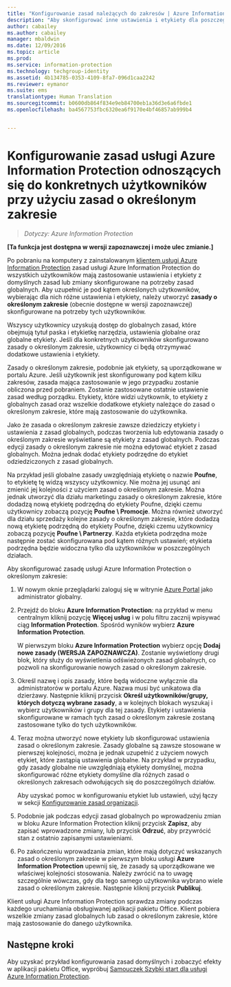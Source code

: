 ```yaml
---
title: "Konfigurowanie zasad należących do zakresów | Azure Information Protection"
description: "Aby skonfigurować inne ustawienia i etykiety dla poszczególnych użytkowników, należy skonfigurować dla usługi Azure Information Protection zasady należące do zakresów."
author: cabailey
ms.author: cabailey
manager: mbaldwin
ms.date: 12/09/2016
ms.topic: article
ms.prod: 
ms.service: information-protection
ms.technology: techgroup-identity
ms.assetid: 4b134785-0353-4109-8fa7-096d1caa2242
ms.reviewer: eymanor
ms.suite: ems
translationtype: Human Translation
ms.sourcegitcommit: b0600db864f834e9eb84700eb1a36d3e6a6fbde1
ms.openlocfilehash: ba4567753fbc6320ea6f9170e4bf46857ab999b4


---
```


# <a name="how-to-configure-the-azure-information-protection-policy-for-specific-users-by-using-scoped-policies"></a>Konfigurowanie zasad usługi Azure Information Protection odnoszących się do konkretnych użytkowników przy użyciu zasad o określonym zakresie

>*Dotyczy: Azure Information Protection*

**[Ta funkcja jest dostępna w wersji zapoznawczej i może ulec zmianie.]**

Po pobraniu na komputery z zainstalowanym [klientem usługi Azure Information Protection](https://www.microsoft.com/en-us/download/details.aspx?id=53018) zasad usługi Azure Information Protection do wszystkich użytkowników mają zastosowanie ustawienia i etykiety z domyślnych zasad lub zmiany skonfigurowane na potrzeby zasad globalnych. Aby uzupełnić je pod kątem określonych użytkowników, wybierając dla nich różne ustawienia i etykiety, należy utworzyć **zasady o określonym zakresie** (obecnie dostępne w wersji zapoznawczej) skonfigurowane na potrzeby tych użytkowników.

Wszyscy użytkownicy uzyskują dostęp do globalnych zasad, które obejmują tytuł paska i etykietkę narzędzia, ustawienia globalne oraz globalne etykiety. Jeśli dla konkretnych użytkowników skonfigurowano zasady o określonym zakresie, użytkownicy ci będą otrzymywać dodatkowe ustawienia i etykiety. 

Zasady o określonym zakresie, podobnie jak etykiety, są uporządkowane w portalu Azure. Jeśli użytkownik jest skonfigurowany pod kątem kilku zakresów, zasada mająca zastosowanie w jego przypadku zostanie obliczona przed pobraniem. Zostanie zastosowane ostatnie ustawienie zasad według porządku. Etykiety, które widzi użytkownik, to etykiety z globalnych zasad oraz wszelkie dodatkowe etykiety należące do zasad o określonym zakresie, które mają zastosowanie do użytkownika. 

Jako że zasada o określonym zakresie zawsze dziedziczy etykiety i ustawienia z zasad globalnych, podczas tworzenia lub edytowania zasady o określonym zakresie wyświetlane są etykiety z zasad globalnych. Podczas edycji zasady o określonym zakresie nie można edytować etykiet z zasad globalnych. Można jednak dodać etykiety podrzędne do etykiet odziedziczonych z zasad globalnych.

Na przykład jeśli globalne zasady uwzględniają etykietę o nazwie **Poufne**, to etykietę tę widzą wszyscy użytkownicy. Nie można jej usunąć ani zmienić jej kolejności z użyciem zasad o określonym zakresie. Można jednak utworzyć dla działu marketingu zasady o określonym zakresie, które dodadzą nową etykietę podrzędną do etykiety Poufne, dzięki czemu użytkownicy zobaczą pozycję **Poufne \ Promocje**. Można również utworzyć dla działu sprzedaży kolejne zasady o określonym zakresie, które dodadzą nową etykietę podrzędną do etykiety Poufne, dzięki czemu użytkownicy zobaczą pozycję **Poufne \ Partnerzy**. Każda etykieta podrzędna może następnie zostać skonfigurowana pod kątem różnych ustawień; etykieta podrzędna będzie widoczna tylko dla użytkowników w poszczególnych działach.


Aby skonfigurować zasadę usługi Azure Information Protection o określonym zakresie:

1. W nowym oknie przeglądarki zaloguj się w witrynie [Azure Portal](https://portal.azure.com) jako administrator globalny.

2. Przejdź do bloku **Azure Information Protection**: na przykład w menu centralnym kliknij pozycję **Więcej usług** i w polu filtru zacznij wpisywać ciąg **Information Protection**. Spośród wyników wybierz **Azure Information Protection**. 

    W pierwszym bloku **Azure Information Protection** wybierz opcję **Dodaj nowe zasady (WERSJA ZAPOZNAWCZA)**. Zostanie wyświetlony drugi blok, który służy do wyświetlenia odświeżonych zasad globalnych, co pozwoli na skonfigurowanie nowych zasad o określonym zakresie.

3. Określ nazwę i opis zasady, które będą widoczne wyłącznie dla administratorów w portalu Azure. Nazwa musi być unikatowa dla dzierżawy. Następnie kliknij przycisk **Określ użytkowników/grupy, których dotyczą wybrane zasady**, a w kolejnych blokach wyszukaj i wybierz użytkowników i grupy dla tej zasady. Etykiety i ustawienia skonfigurowane w ramach tych zasad o określonym zakresie zostaną zastosowane tylko do tych użytkowników. 

4. Teraz można utworzyć nowe etykiety lub skonfigurować ustawienia zasad o określonym zakresie. Zasady globalne są zawsze stosowane w pierwszej kolejności, można je jednak uzupełnić z użyciem nowych etykiet, które zastąpią ustawienia globalne. Na przykład w przypadku, gdy zasady globalne nie uwzględniają etykiety domyślnej, można skonfigurować różne etykiety domyślne dla różnych zasad o określonych zakresach odwołujących się do poszczególnych działów.

    Aby uzyskać pomoc w konfigurowaniu etykiet lub ustawień, użyj łączy w sekcji [Konfigurowanie zasad organizacji](configure-policy.md#configuring-your-organizations-policy).

5. Podobnie jak podczas edycji zasad globalnych po wprowadzeniu zmian w bloku Azure Information Protection kliknij przycisk **Zapisz**, aby zapisać wprowadzone zmiany, lub przycisk **Odrzuć**, aby przywrócić stan z ostatnio zapisanymi ustawieniami. 

6. Po zakończeniu wprowadzania zmian, które mają dotyczyć wskazanych zasad o określonym zakresie w pierwszym bloku usługi **Azure Information Protection** upewnij się, że zasady są uporządkowane we właściwej kolejności stosowania. Należy zwrócić na to uwagę szczególnie wówczas, gdy dla tego samego użytkownika wybrano wiele zasad o określonym zakresie. Następnie kliknij przycisk **Publikuj**. 

Klient usługi Azure Information Protection sprawdza zmiany podczas każdego uruchamiania obsługiwanej aplikacji pakietu Office. Klient pobiera wszelkie zmiany zasad globalnych lub zasad o określonym zakresie, które mają zastosowanie do danego użytkownika.

## <a name="next-steps"></a>Następne kroki

Aby uzyskać przykład konfigurowania zasad domyślnych i zobaczyć efekty w aplikacji pakietu Office, wypróbuj [Samouczek Szybki start dla usługi Azure Information Protection](../get-started/infoprotect-quick-start-tutorial.md).




<!--HONumber=Dec16_HO2-->


